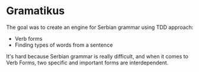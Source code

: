 # Gramatikus

The goal was to create an engine for Serbian grammar using TDD approach:
- Verb forms
- Finding types of words from a sentence

It's hard because Serbian grammar is really difficult, and when it comes to Verb Forms, two specific and important forms are interdependent.
